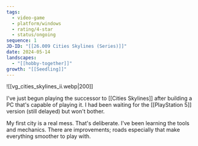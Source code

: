 ```yaml
---
tags:
  - video-game
  - platform/windows
  - rating/4-star
  - status/ongoing
sequence: 1
JD-ID: "[[26.009 Cities Skylines (Series)]]"
date: 2024-05-14
landscapes:
  - "[[hobby-together]]"
growth: "[[Seedling]]"
---
```

![[vg_cities_skylines_ii.webp|200]]

I've just begun playing the successor to [[Cities Skylines]] after building a PC that's capable of playing it. I had been waiting for the [[PlayStation 5]] version (still delayed) but won't bother.

My first city is a real mess. That's deliberate. I've been learning the tools and mechanics. There are improvements; roads especially that make everything smoother to play with.